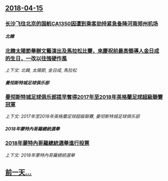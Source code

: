 ## [2018-04-15](/news/2018/04/15/index.md)

##### 
### [长沙飞往北京的国航CA1350因遭到乘客劫持紧急备降河南郑州机场 ](/news/2018/04/15/长沙飞往北京的国航CA1350因遭到乘客劫持紧急备降河南郑州机场.md)
##### 北韓
### [北韓太陽節舉辦文藝演出及馬拉松比賽，來慶祝前最高領導人金日成的生日，一改以往強硬作風 ](/news/2018/04/15/北韓太陽節舉辦文藝演出及馬拉松比賽-來慶祝前最高領導人金日成的生日-一改以往強硬作風.md)
_上下文: 北韓, 太陽節, 金日成, 馬拉松_

##### 曼彻斯特城足球俱乐部
### [曼彻斯特城足球俱乐部提早奪得2017年至2018年英格蘭足球超級聯賽冠軍 ](/news/2018/04/15/曼彻斯特城足球俱乐部提早奪得2017年至2018年英格蘭足球超級聯賽冠軍.md)
_上下文: 2017年至2018年英格蘭足球超級聯賽, 曼彻斯特城足球俱乐部_

##### 2018年蒙特內哥羅總統選舉
### [2018年蒙特內哥羅總統選舉進行投票 ](/news/2018/04/15/2018年蒙特內哥羅總統選舉進行投票.md)
_上下文: 2018年蒙特內哥羅總統選舉_

## [前一天...](/news/2018/04/14/index.md)

